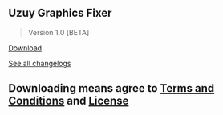 ## Uzuy Graphics Fixer

> Version 1.0 [BETA]

 [Download](https://drive.google.com/file/d/1BAL_70iHvo_LgQfo8kocg6FDpPq3Zaf-/view?usp=drivesdk)


[See all changelogs](https://github.com/KaydenJR2310/Uzuy-Graphics-Fixer/releases/tag/tag)
## Downloading means agree to [Terms and Conditions](https://github.com/KaydenJR2310/Uzuy-Graphics-Fixer/blob/main/Terms_and_conditions) and [License](https://github.com/KaydenJR2310/Uzuy-Graphics-Fixer/blob/main/LICENSE)
